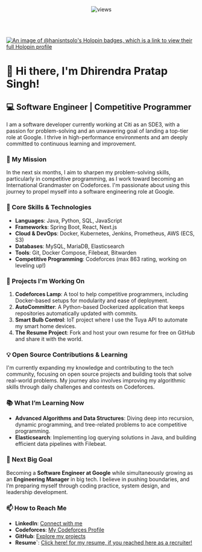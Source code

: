 <div align="center"><img src="https://komarev.com/ghpvc/?username=hanisntsolo&color=blueviolet&label=YOU+ARE+VISITOR+NUMBER:&base=1000" alt="views"/></div>
<br>
<br>
<br>

[![An image of @hanisntsolo's Holopin badges, which is a link to view their full Holopin profile](https://holopin.me/hanisntsolo)](https://holopin.io/@hanisntsolo)
# 👋 Hi there, I'm Dhirendra Pratap Singh!

## 💻 Software Engineer | Competitive Programmer 

I am a software developer currently working at Citi as an SDE3, with a passion for problem-solving and an unwavering goal of landing a top-tier role at Google. I thrive in high-performance environments and am deeply committed to continuous learning and improvement.

### 🚀 My Mission
In the next six months, I aim to sharpen my problem-solving skills, particularly in competitive programming, as I work toward becoming an International Grandmaster on Codeforces. I'm passionate about using this journey to propel myself into a software engineering role at Google.

### 🌟 Core Skills & Technologies
- **Languages**: Java, Python, SQL, JavaScript
- **Frameworks**: Spring Boot, React, Next.js
- **Cloud & DevOps**: Docker, Kubernetes, Jenkins, Prometheus, AWS (ECS, S3)
- **Databases**: MySQL, MariaDB, Elasticsearch
- **Tools**: Git, Docker Compose, Filebeat, Bitwarden
- **Competitive Programming**: Codeforces (max 863 rating, working on leveling up!)

### 🔧 Projects I'm Working On
1. **Codeforces Lamp**: A tool to help competitive programmers, including Docker-based setups for modularity and ease of deployment.
2. **AutoCommitter**: A Python-based Dockerized application that keeps repositories automatically updated with commits.
3. **Smart Bulb Control**: IoT project where I use the Tuya API to automate my smart home devices.
4. **The Resume Project**: Fork and host your own resume for free on GitHub and share it with the world.

### 💡 Open Source Contributions & Learning
I'm currently expanding my knowledge and contributing to the tech community, focusing on open source projects and building tools that solve real-world problems. My journey also involves improving my algorithmic skills through daily challenges and contests on Codeforces.

### 📚 What I’m Learning Now
- **Advanced Algorithms and Data Structures**: Diving deep into recursion, dynamic programming, and tree-related problems to ace competitive programming.
- **Elasticsearch**: Implementing log querying solutions in Java, and building efficient data pipelines with Filebeat.

### 🎯 Next Big Goal
Becoming a **Software Engineer at Google** while simultaneously growing as an **Engineering Manager** in big tech. I believe in pushing boundaries, and I’m preparing myself through coding practice, system design, and leadership development.

### 📫 How to Reach Me
- **LinkedIn**: [Connect with me](https://www.linkedin.com/in/hanisntsolo/)
- **Codeforces**: [My Codeforces Profile](https://codeforces.com/profile/hanisntsolo)
- **GitHub**: [Explore my projects](https://github.com/hanisntsolo)
- **Resume`**: [Click here! for my resume, if you reached here as a recruiter!](https://resume.hanisntsolo.com)
